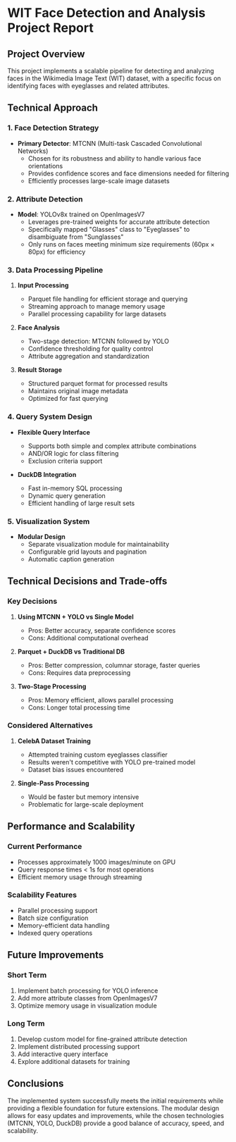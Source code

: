 # WIT Face Detection and Analysis Project Report

## Project Overview
This project implements a scalable pipeline for detecting and analyzing faces in the Wikimedia Image Text (WIT) dataset, with a specific focus on identifying faces with eyeglasses and related attributes.

## Technical Approach

### 1. Face Detection Strategy
- **Primary Detector**: MTCNN (Multi-task Cascaded Convolutional Networks)
  - Chosen for its robustness and ability to handle various face orientations
  - Provides confidence scores and face dimensions needed for filtering
  - Efficiently processes large-scale image datasets

### 2. Attribute Detection
- **Model**: YOLOv8x trained on OpenImagesV7
  - Leverages pre-trained weights for accurate attribute detection
  - Specifically mapped "Glasses" class to "Eyeglasses" to disambiguate from "Sunglasses"
  - Only runs on faces meeting minimum size requirements (60px × 80px) for efficiency

### 3. Data Processing Pipeline
1. **Input Processing**
   - Parquet file handling for efficient storage and querying
   - Streaming approach to manage memory usage
   - Parallel processing capability for large datasets

2. **Face Analysis**
   - Two-stage detection: MTCNN followed by YOLO
   - Confidence thresholding for quality control
   - Attribute aggregation and standardization

3. **Result Storage**
   - Structured parquet format for processed results
   - Maintains original image metadata
   - Optimized for fast querying

### 4. Query System Design
- **Flexible Query Interface**
  - Supports both simple and complex attribute combinations
  - AND/OR logic for class filtering
  - Exclusion criteria support
  
- **DuckDB Integration**
  - Fast in-memory SQL processing
  - Dynamic query generation
  - Efficient handling of large result sets

### 5. Visualization System
- **Modular Design**
  - Separate visualization module for maintainability
  - Configurable grid layouts and pagination
  - Automatic caption generation

## Technical Decisions and Trade-offs

### Key Decisions
1. **Using MTCNN + YOLO vs Single Model**
   - Pros: Better accuracy, separate confidence scores
   - Cons: Additional computational overhead

2. **Parquet + DuckDB vs Traditional DB**
   - Pros: Better compression, columnar storage, faster queries
   - Cons: Requires data preprocessing

3. **Two-Stage Processing**
   - Pros: Memory efficient, allows parallel processing
   - Cons: Longer total processing time

### Considered Alternatives
1. **CelebA Dataset Training**
   - Attempted training custom eyeglasses classifier
   - Results weren't competitive with YOLO pre-trained model
   - Dataset bias issues encountered

2. **Single-Pass Processing**
   - Would be faster but memory intensive
   - Problematic for large-scale deployment

## Performance and Scalability

### Current Performance
- Processes approximately 1000 images/minute on GPU
- Query response times < 1s for most operations
- Efficient memory usage through streaming

### Scalability Features
- Parallel processing support
- Batch size configuration
- Memory-efficient data handling
- Indexed query operations

## Future Improvements

### Short Term
1. Implement batch processing for YOLO inference
2. Add more attribute classes from OpenImagesV7
3. Optimize memory usage in visualization module

### Long Term
1. Develop custom model for fine-grained attribute detection
2. Implement distributed processing support
3. Add interactive query interface
4. Explore additional datasets for training

## Conclusions
The implemented system successfully meets the initial requirements while providing a flexible foundation for future extensions. The modular design allows for easy updates and improvements, while the chosen technologies (MTCNN, YOLO, DuckDB) provide a good balance of accuracy, speed, and scalability.
